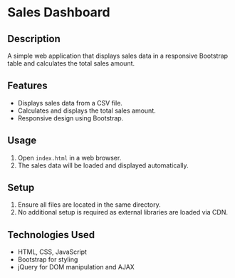 # Sales Dashboard

## Description
A simple web application that displays sales data in a responsive Bootstrap table and calculates the total sales amount.

## Features
- Displays sales data from a CSV file.
- Calculates and displays the total sales amount.
- Responsive design using Bootstrap.

## Usage
1. Open `index.html` in a web browser.
2. The sales data will be loaded and displayed automatically.

## Setup
1. Ensure all files are located in the same directory.
2. No additional setup is required as external libraries are loaded via CDN.

## Technologies Used
- HTML, CSS, JavaScript
- Bootstrap for styling
- jQuery for DOM manipulation and AJAX